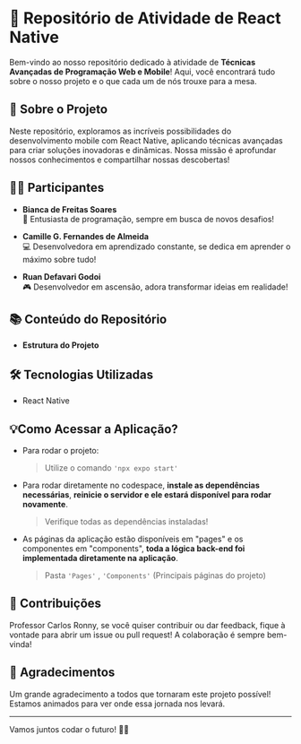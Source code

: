 # 🚀 Repositório de Atividade de React Native

Bem-vindo ao nosso repositório dedicado à atividade de **Técnicas Avançadas de Programação Web e Mobile**! Aqui, você encontrará tudo sobre o nosso projeto e o que cada um de nós trouxe para a mesa.

## 🌟 Sobre o Projeto

Neste repositório, exploramos as incríveis possibilidades do desenvolvimento mobile com React Native, aplicando técnicas avançadas para criar soluções inovadoras e dinâmicas. Nossa missão é aprofundar nossos conhecimentos e compartilhar nossas descobertas!

## 👩‍💻 Participantes

- **Bianca de Freitas Soares**  
  🌼 Entusiasta de programação, sempre em busca de novos desafios!

- **Camille G. Fernandes de Almeida**  
  💻 Desenvolvedora em aprendizado constante, se dedica em aprender o máximo sobre tudo!

- **Ruan Defavari Godoi**  
  🎮 Desenvolvedor em ascensão, adora transformar ideias em realidade!

## 📚 Conteúdo do Repositório

- **Estrutura do Projeto**


## 🛠️ Tecnologias Utilizadas

- React Native

## 💡Como Acessar a Aplicação? 

- Para rodar o projeto:
	> Utilize o comando `'npx expo start'`

- Para rodar diretamente no codespace, **instale as dependências necessárias**, **reinicie o servidor e ele estará disponível para rodar novamente**. 
	> Verifique todas as dependências instaladas!

- As páginas da aplicação estão disponíveis em "pages" e os componentes em "components", **toda a lógica back-end foi implementada diretamente na aplicação**. 
	> Pasta  `'Pages'` ,  `'Components'` (Principais páginas do projeto)

## 🌈 Contribuições

Professor Carlos Ronny, se você quiser contribuir ou dar feedback, fique à vontade para abrir um issue ou pull request! A colaboração é sempre bem-vinda!

## 🎉 Agradecimentos

Um grande agradecimento a todos que tornaram este projeto possível! Estamos animados para ver onde essa jornada nos levará.

---

Vamos juntos codar o futuro! 💪✨

